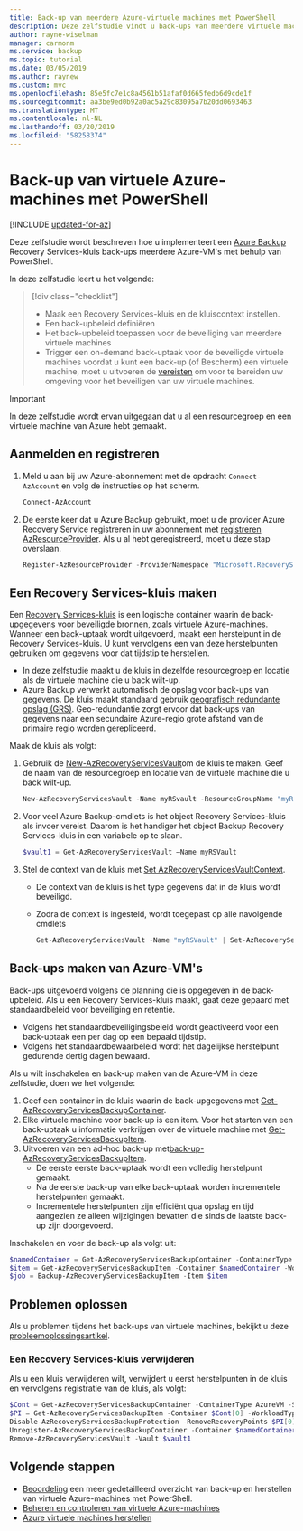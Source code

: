 ```yaml
---
title: Back-up van meerdere Azure-virtuele machines met PowerShell
description: Deze zelfstudie vindt u back-ups van meerdere virtuele machines van Azure naar een Recovery Services-kluis met behulp van Azure PowerShell.
author: rayne-wiselman
manager: carmonm
ms.service: backup
ms.topic: tutorial
ms.date: 03/05/2019
ms.author: raynew
ms.custom: mvc
ms.openlocfilehash: 85e5fc7e1c8a4561b51afaf0d665fedb6d9cde1f
ms.sourcegitcommit: aa3be9ed0b92a0ac5a29c83095a7b20dd0693463
ms.translationtype: MT
ms.contentlocale: nl-NL
ms.lasthandoff: 03/20/2019
ms.locfileid: "58258374"
---
```

# <a name="back-up-azure-vms-with-powershell"></a>Back-up van virtuele Azure-machines met PowerShell

[!INCLUDE [updated-for-az](../../includes/updated-for-az.md)]

Deze zelfstudie wordt beschreven hoe u implementeert een [Azure Backup](backup-overview.md) Recovery Services-kluis back-ups meerdere Azure-VM's met behulp van PowerShell.  

In deze zelfstudie leert u het volgende:

> [!div class="checklist"]
> * Maak een Recovery Services-kluis en de kluiscontext instellen.
> * Een back-upbeleid definiëren
> * Het back-upbeleid toepassen voor de beveiliging van meerdere virtuele machines
> * Trigger een on-demand back-uptaak voor de beveiligde virtuele machines voordat u kunt een back-up (of Bescherm) een virtuele machine, moet u uitvoeren de [vereisten](backup-azure-arm-vms-prepare.md) om voor te bereiden uw omgeving voor het beveiligen van uw virtuele machines. 

> [!IMPORTANT]
> In deze zelfstudie wordt ervan uitgegaan dat u al een resourcegroep en een virtuele machine van Azure hebt gemaakt.


## <a name="log-in-and-register"></a>Aanmelden en registreren


1. Meld u aan bij uw Azure-abonnement met de opdracht `Connect-AzAccount` en volg de instructies op het scherm.

    ```powershell
    Connect-AzAccount
    ```
2. De eerste keer dat u Azure Backup gebruikt, moet u de provider Azure Recovery Service registreren in uw abonnement met [registreren AzResourceProvider](/powershell/module/az.Resources/Register-azResourceProvider). Als u al hebt geregistreerd, moet u deze stap overslaan.

    ```powershell
    Register-AzResourceProvider -ProviderNamespace "Microsoft.RecoveryServices"
    ```


## <a name="create-a-recovery-services-vault"></a>Een Recovery Services-kluis maken

Een [Recovery Services-kluis](backup-azure-recovery-services-vault-overview.md) is een logische container waarin de back-upgegevens voor beveiligde bronnen, zoals virtuele Azure-machines. Wanneer een back-uptaak wordt uitgevoerd, maakt een herstelpunt in de Recovery Services-kluis. U kunt vervolgens een van deze herstelpunten gebruiken om gegevens voor dat tijdstip te herstellen.


- In deze zelfstudie maakt u de kluis in dezelfde resourcegroep en locatie als de virtuele machine die u back wilt-up.
- Azure Backup verwerkt automatisch de opslag voor back-ups van gegevens. De kluis maakt standaard gebruik [geografisch redundante opslag (GRS)](../storage/common/storage-redundancy-grs.md). Geo-redundantie zorgt ervoor dat back-ups van gegevens naar een secundaire Azure-regio grote afstand van de primaire regio worden gerepliceerd.

Maak de kluis als volgt:

1. Gebruik de [New-AzRecoveryServicesVault](/powershell/module/az.recoveryservices/new-azrecoveryservicesvault)om de kluis te maken. Geef de naam van de resourcegroep en locatie van de virtuele machine die u back wilt-up.

    ```powershell
    New-AzRecoveryServicesVault -Name myRSvault -ResourceGroupName "myResourceGroup" -Location "EastUS"
    ```
2. Voor veel Azure Backup-cmdlets is het object Recovery Services-kluis als invoer vereist. Daarom is het handiger het object Backup Recovery Services-kluis in een variabele op te slaan.

    ```powershell
    $vault1 = Get-AzRecoveryServicesVault –Name myRSVault
    ```
    
3. Stel de context van de kluis met [Set AzRecoveryServicesVaultContext](/powershell/module/az.RecoveryServices/Set-azRecoveryServicesVaultContext).

   - De context van de kluis is het type gegevens dat in de kluis wordt beveiligd.
   - Zodra de context is ingesteld, wordt toegepast op alle navolgende cmdlets

     ```powershell
     Get-AzRecoveryServicesVault -Name "myRSVault" | Set-AzRecoveryServicesVaultContext
     ```

## <a name="back-up-azure-vms"></a>Back-ups maken van Azure-VM's

Back-ups uitgevoerd volgens de planning die is opgegeven in de back-upbeleid. Als u een Recovery Services-kluis maakt, gaat deze gepaard met standaardbeleid voor beveiliging en retentie.

- Volgens het standaardbeveiligingsbeleid wordt geactiveerd voor een back-uptaak een per dag op een bepaald tijdstip.
- Volgens het standaardbewaarbeleid wordt het dagelijkse herstelpunt gedurende dertig dagen bewaard. 

Als u wilt inschakelen en back-up maken van de Azure-VM in deze zelfstudie, doen we het volgende:

1. Geef een container in de kluis waarin de back-upgegevens met [Get-AzRecoveryServicesBackupContainer](/powershell/module/az.recoveryservices/get-Azrecoveryservicesbackupcontainer).
2. Elke virtuele machine voor back-up is een item. Voor het starten van een back-uptaak u informatie verkrijgen over de virtuele machine met [Get-AzRecoveryServicesBackupItem](/powershell/module/az.recoveryservices/Get-AzRecoveryServicesBackupItem).
3. Uitvoeren van een ad-hoc back-up met[back-up-AzRecoveryServicesBackupItem](/powershell/module/az.recoveryservices/backup-Azrecoveryservicesbackupitem). 
    - De eerste eerste back-uptaak wordt een volledig herstelpunt gemaakt.
    - Na de eerste back-up van elke back-uptaak worden incrementele herstelpunten gemaakt.
    - Incrementele herstelpunten zijn efficiënt qua opslag en tijd aangezien ze alleen wijzigingen bevatten die sinds de laatste back-up zijn doorgevoerd.

Inschakelen en voer de back-up als volgt uit:

```powershell
$namedContainer = Get-AzRecoveryServicesBackupContainer -ContainerType AzureVM -Status Registered -FriendlyName "V2VM"
$item = Get-AzRecoveryServicesBackupItem -Container $namedContainer -WorkloadType AzureVM
$job = Backup-AzRecoveryServicesBackupItem -Item $item
```

## <a name="troubleshooting"></a>Problemen oplossen 

Als u problemen tijdens het back-ups van virtuele machines, bekijkt u deze [probleemoplossingsartikel](backup-azure-vms-troubleshoot.md).

### <a name="deleting-a-recovery-services-vault"></a>Een Recovery Services-kluis verwijderen

Als u een kluis verwijderen wilt, verwijdert u eerst herstelpunten in de kluis en vervolgens registratie van de kluis, als volgt:


```powershell
$Cont = Get-AzRecoveryServicesBackupContainer -ContainerType AzureVM -Status Registered
$PI = Get-AzRecoveryServicesBackupItem -Container $Cont[0] -WorkloadType AzureVm
Disable-AzRecoveryServicesBackupProtection -RemoveRecoveryPoints $PI[0]
Unregister-AzRecoveryServicesBackupContainer -Container $namedContainer
Remove-AzRecoveryServicesVault -Vault $vault1
```

## <a name="next-steps"></a>Volgende stappen

- [Beoordeling](backup-azure-vms-automation.md) een meer gedetailleerd overzicht van back-up en herstellen van virtuele Azure-machines met PowerShell. 
- [Beheren en controleren van virtuele Azure-machines](backup-azure-manage-vms.md)
- [Azure virtuele machines herstellen](backup-azure-arm-restore-vms.md)
